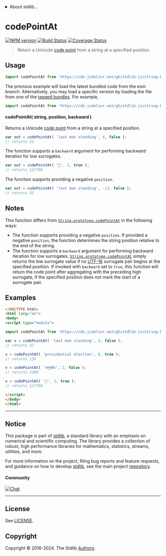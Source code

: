 <!--

@license Apache-2.0

Copyright (c) 2022 The Stdlib Authors.

Licensed under the Apache License, Version 2.0 (the "License");
you may not use this file except in compliance with the License.
You may obtain a copy of the License at

   http://www.apache.org/licenses/LICENSE-2.0

Unless required by applicable law or agreed to in writing, software
distributed under the License is distributed on an "AS IS" BASIS,
WITHOUT WARRANTIES OR CONDITIONS OF ANY KIND, either express or implied.
See the License for the specific language governing permissions and
limitations under the License.

-->


<details>
  <summary>
    About stdlib...
  </summary>
  <p>We believe in a future in which the web is a preferred environment for numerical computation. To help realize this future, we've built stdlib. stdlib is a standard library, with an emphasis on numerical and scientific computation, written in JavaScript (and C) for execution in browsers and in Node.js.</p>
  <p>The library is fully decomposable, being architected in such a way that you can swap out and mix and match APIs and functionality to cater to your exact preferences and use cases.</p>
  <p>When you use stdlib, you can be absolutely certain that you are using the most thorough, rigorous, well-written, studied, documented, tested, measured, and high-quality code out there.</p>
  <p>To join us in bringing numerical computing to the web, get started by checking us out on <a href="https://github.com/stdlib-js/stdlib">GitHub</a>, and please consider <a href="https://opencollective.com/stdlib">financially supporting stdlib</a>. We greatly appreciate your continued support!</p>
</details>

# codePointAt

[![NPM version][npm-image]][npm-url] [![Build Status][test-image]][test-url] [![Coverage Status][coverage-image]][coverage-url] <!-- [![dependencies][dependencies-image]][dependencies-url] -->

> Return a Unicode [code point][code-point] from a string at a specified position.

<!-- Section to include introductory text. Make sure to keep an empty line after the intro `section` element and another before the `/section` close. -->

<section class="intro">

</section>

<!-- /.intro -->

<!-- Package usage documentation. -->



<section class="usage">

## Usage

```javascript
import codePointAt from 'https://cdn.jsdelivr.net/gh/stdlib-js/string-base-code-point-at@esm/index.mjs';
```
The previous example will load the latest bundled code from the esm branch. Alternatively, you may load a specific version by loading the file from one of the [tagged bundles](https://github.com/stdlib-js/string-base-code-point-at/tags). For example,

```javascript
import codePointAt from 'https://cdn.jsdelivr.net/gh/stdlib-js/string-base-code-point-at@v0.2.2-esm/index.mjs';
```

#### codePointAt( string, position, backward )

Returns a Unicode [code point][code-point] from a string at a specified position.

```javascript
var out = codePointAt( 'last man standing', 4, false );
// returns 32
```

The function supports a `backward` argument for performing backward iteration for low surrogates.

```javascript
var out = codePointAt( '🌷', 1, true );
// returns 127799
```

The function supports providing a negative `position`.

```javascript
var out = codePointAt( 'last man standing', -13, false );
// returns 32
```

</section>

<!-- /.usage -->

<!-- Package usage notes. Make sure to keep an empty line after the `section` element and another before the `/section` close. -->

<section class="notes">

## Notes

This function differs from [`String.prototype.codePointAt`][mdn-string-codepointat] in the following ways:

-   The function supports providing a negative `position`. If provided a negative `position`, the function determines the string position relative to the end of the string.
-   The function supports a `backward` argument for performing backward iteration for low surrogates. [`String.prototype.codePointAt`][mdn-string-codepointat] simply returns the low surrogate value if no [UTF-16][utf-16] surrogate pair begins at the specified position. If invoked with `backward` set to `true`, this function will return the code point after aggregating with the preceding high surrogate, if the specified position does not mark the start of a surrogate pair.

</section>

<!-- /.notes -->

<!-- Package usage examples. -->

<section class="examples">

## Examples

<!-- eslint no-undef: "error" -->

```html
<!DOCTYPE html>
<html lang="en">
<body>
<script type="module">

import codePointAt from 'https://cdn.jsdelivr.net/gh/stdlib-js/string-base-code-point-at@esm/index.mjs';

var v = codePointAt( 'last man standing', 4, false );
// returns 32

v = codePointAt( 'presidential election', 8, true );
// returns 116

v = codePointAt( 'अनुच्छेद', 2, false );
// returns 2369

v = codePointAt( '🌷', 1, true );
// returns 127799

</script>
</body>
</html>
```

</section>

<!-- /.examples -->

<!-- Section to include cited references. If references are included, add a horizontal rule *before* the section. Make sure to keep an empty line after the `section` element and another before the `/section` close. -->

<section class="references">

</section>

<!-- /.references -->

<!-- Section for related `stdlib` packages. Do not manually edit this section, as it is automatically populated. -->

<section class="related">

</section>

<!-- /.related -->

<!-- Section for all links. Make sure to keep an empty line after the `section` element and another before the `/section` close. -->


<section class="main-repo" >

* * *

## Notice

This package is part of [stdlib][stdlib], a standard library with an emphasis on numerical and scientific computing. The library provides a collection of robust, high performance libraries for mathematics, statistics, streams, utilities, and more.

For more information on the project, filing bug reports and feature requests, and guidance on how to develop [stdlib][stdlib], see the main project [repository][stdlib].

#### Community

[![Chat][chat-image]][chat-url]

---

## License

See [LICENSE][stdlib-license].


## Copyright

Copyright &copy; 2016-2024. The Stdlib [Authors][stdlib-authors].

</section>

<!-- /.stdlib -->

<!-- Section for all links. Make sure to keep an empty line after the `section` element and another before the `/section` close. -->

<section class="links">

[npm-image]: http://img.shields.io/npm/v/@stdlib/string-base-code-point-at.svg
[npm-url]: https://npmjs.org/package/@stdlib/string-base-code-point-at

[test-image]: https://github.com/stdlib-js/string-base-code-point-at/actions/workflows/test.yml/badge.svg?branch=v0.2.2
[test-url]: https://github.com/stdlib-js/string-base-code-point-at/actions/workflows/test.yml?query=branch:v0.2.2

[coverage-image]: https://img.shields.io/codecov/c/github/stdlib-js/string-base-code-point-at/main.svg
[coverage-url]: https://codecov.io/github/stdlib-js/string-base-code-point-at?branch=main

<!--

[dependencies-image]: https://img.shields.io/david/stdlib-js/string-base-code-point-at.svg
[dependencies-url]: https://david-dm.org/stdlib-js/string-base-code-point-at/main

-->

[chat-image]: https://img.shields.io/gitter/room/stdlib-js/stdlib.svg
[chat-url]: https://app.gitter.im/#/room/#stdlib-js_stdlib:gitter.im

[stdlib]: https://github.com/stdlib-js/stdlib

[stdlib-authors]: https://github.com/stdlib-js/stdlib/graphs/contributors

[umd]: https://github.com/umdjs/umd
[es-module]: https://developer.mozilla.org/en-US/docs/Web/JavaScript/Guide/Modules

[deno-url]: https://github.com/stdlib-js/string-base-code-point-at/tree/deno
[deno-readme]: https://github.com/stdlib-js/string-base-code-point-at/blob/deno/README.md
[umd-url]: https://github.com/stdlib-js/string-base-code-point-at/tree/umd
[umd-readme]: https://github.com/stdlib-js/string-base-code-point-at/blob/umd/README.md
[esm-url]: https://github.com/stdlib-js/string-base-code-point-at/tree/esm
[esm-readme]: https://github.com/stdlib-js/string-base-code-point-at/blob/esm/README.md
[branches-url]: https://github.com/stdlib-js/string-base-code-point-at/blob/main/branches.md

[stdlib-license]: https://raw.githubusercontent.com/stdlib-js/string-base-code-point-at/main/LICENSE

[code-point]: https://en.wikipedia.org/wiki/Code_point

[mdn-string-codepointat]: https://developer.mozilla.org/en-US/docs/Web/JavaScript/Reference/Global_Objects/String/codePointAt

[utf-16]: https://en.wikipedia.org/wiki/UTF-16

</section>

<!-- /.links -->
